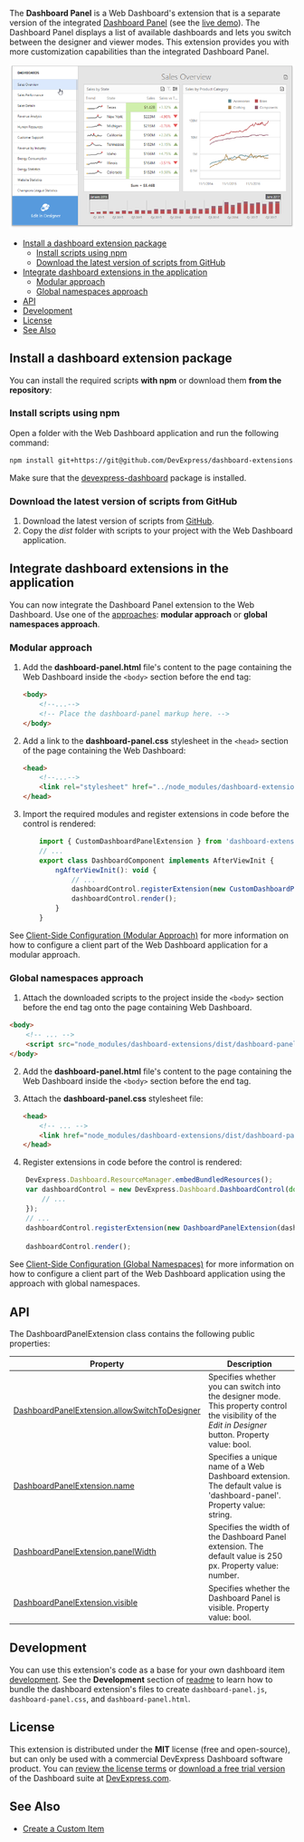 The **Dashboard Panel** is a Web Dashboard's extension that is a separate version of the integrated [Dashboard Panel](http://docs.devexpress.com/Dashboard/119771/) (see the [live demo](https://demos.devexpress.com/Dashboard/)). The Dashboard Panel displays a list of available dashboards and lets you switch between the designer and viewer modes. This extension provides you with more customization capabilities than the integrated Dashboard Panel.

![dashboard-panel](../images/dashboard-panel.png)


- [Install a dashboard extension package](#install-a-dashboard-extension-package)
    - [Install scripts using npm](#install-scripts-using-npm)
    - [Download the latest version of scripts from GitHub](#download-the-latest-version-of-scripts-from-github)
- [Integrate dashboard extensions in the application](#integrate-dashboard-extensions-in-the-application)
    - [Modular approach](#modular-approach)
    - [Global namespaces approach](#global-namespaces-approach)
- [API](#api)
- [Development](#development)
- [License](#license)
- [See Also](#see-also)

## Install a dashboard extension package

You can install the required scripts **with npm** or download them **from the repository**:

### Install scripts using npm
Open a folder with the Web Dashboard application and run the following command:

```bash
npm install git+https://git@github.com/DevExpress/dashboard-extensions.git
```

Make sure that the [devexpress-dashboard](https://www.npmjs.com/package/devexpress-dashboard) package is installed.

### Download the latest version of scripts from GitHub
1. Download the latest version of scripts from [GitHub](https://github.com/DevExpress/dashboard-extensions/releases).
2. Copy the *dist* folder with scripts to your project with the Web Dashboard application.


## Integrate dashboard extensions in the application

You can now integrate the Dashboard Panel extension to the Web Dashboard. Use one of the [approaches](https://docs.devexpress.com/Dashboard/119108): **modular approach** or **global namespaces approach**. 

### Modular approach

1. Add the **dashboard-panel.html** file's content to the page containing the Web Dashboard inside the `<body>` section before the end tag:

    ```html
    <body>
        <!--...-->
        <!-- Place the dashboard-panel markup here. -->
    </body>
    ```

2. Add a link to the **dashboard-panel.css** stylesheet in the `<head>` section of the page containing the Web Dashboard:

    ```html
    <head>
        <!--...-->
        <link rel="stylesheet" href="../node_modules/dashboard-extensions/dist/dashboard-panel.css">;
    </head>
    ```

3. Import the required modules and register extensions in code before the control is rendered: 

    ```javascript
        import { CustomDashboardPanelExtension } from 'dashboard-extensions/dist/dashboard-panel';
        // ...
        export class DashboardComponent implements AfterViewInit {
            ngAfterViewInit(): void {
                // ...
                dashboardControl.registerExtension(new CustomDashboardPanelExtension(dashboardControl));
                dashboardControl.render(); 
            }
        }

    ```

See [Client-Side Configuration (Modular Approach)](https://docs.devexpress.com/Dashboard/400409/) for more information on how to configure a client part of the Web Dashboard application for a modular approach.

### Global namespaces approach

1. Attach the downloaded scripts to the project inside the `<body>` section before the end tag onto the page containing Web Dashboard.

```html
<body>
    <!-- ... -->
    <script src="node_modules/dashboard-extensions/dist/dashboard-panel.js"></script>
</body>
```

2. Add the **dashboard-panel.html** file's content to the page containing the Web Dashboard inside the `<body>` section before the end tag.

3. Attach the **dashboard-panel.css** stylesheet file:

    ```html
    <head>
        <!-- ... -->
        <link href="node_modules/dashboard-extensions/dist/dashboard-panel.css" rel="stylesheet" />
    </head>
    ```

4. Register extensions in code before the control is rendered:

```javascript
    DevExpress.Dashboard.ResourceManager.embedBundledResources();
    var dashboardControl = new DevExpress.Dashboard.DashboardControl(document.getElementById("web-dashboard"), { 
        // ...
    });
    // ...
    dashboardControl.registerExtension(new DashboardPanelExtension(dashboardControl));

    dashboardControl.render();
```

See [Client-Side Configuration (Global Namespaces)](https://docs.devexpress.com/Dashboard/119158/) for more information on how to configure a client part of the Web Dashboard application using the approach with global namespaces.

## API
The DashboardPanelExtension class contains the following public properties:

| Property | Description |
|--|--|
| [DashboardPanelExtension.allowSwitchToDesigner](https://docs.devexpress.com/Dashboard/js-DevExpress.Dashboard.DashboardPanelExtension#js_DevExpress_Dashboard_DashboardPanelExtension_allowSwitchToDesigner) | Specifies whether you can switch into the designer mode. This property control the visibility of the *Edit in Designer* button. Property value: bool.  |
| [DashboardPanelExtension.name](https://docs.devexpress.com/Dashboard/js-DevExpress.Dashboard.DashboardPanelExtension#js_DevExpress_Dashboard_DashboardPanelExtension_name) | Specifies a unique name of a Web Dashboard extension. The default value is 'dashboard-panel'. Property value: string. |
| [DashboardPanelExtension.panelWidth](https://docs.devexpress.com/Dashboard/js-DevExpress.Dashboard.DashboardPanelExtension#js_DevExpress_Dashboard_DashboardPanelExtension_panelWidth) | Specifies the width of the Dashboard Panel extension. The default value is 250 px. Property value: number. |
| [DashboardPanelExtension.visible](https://docs.devexpress.com/Dashboard/js-DevExpress.Dashboard.DashboardPanelExtension#js_DevExpress_Dashboard_DashboardPanelExtension_visible) | Specifies whether the Dashboard Panel is visible. Property value: bool. |


## Development 

You can use this extension's code as a base for your own dashboard item [development](https://docs.devexpress.com/Dashboard/117546). See the **Development** section of [readme](../readme.md) to learn how to bundle the dashboard extension's files to create `dashboard-panel.js`, `dashboard-panel.css`, and `dashboard-panel.html`.

## License

This extension is distributed under the **MIT** license (free and open-source), but can only be used with a commercial DevExpress Dashboard software product. You can [review the license terms](https://www.devexpress.com/Support/EULAs/NetComponents.xml) or [download a free trial version](https://go.devexpress.com/DevExpressDownload_UniversalTrial.aspx) of the Dashboard suite at [DevExpress.com](https://www.devexpress.com).

## See Also

* [Create a Custom Item](https://docs.devexpress.com/Dashboard/117546)